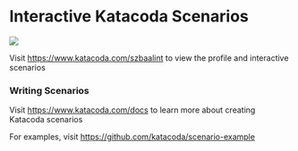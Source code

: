 # Interactive Katacoda Scenarios

[![](http://shields.katacoda.com/katacoda/szbaalint/count.svg)](https://www.katacoda.com/szbaalint "Get your profile on Katacoda.com")

Visit https://www.katacoda.com/szbaalint to view the profile and interactive scenarios

### Writing Scenarios
Visit https://www.katacoda.com/docs to learn more about creating Katacoda scenarios

For examples, visit https://github.com/katacoda/scenario-example
